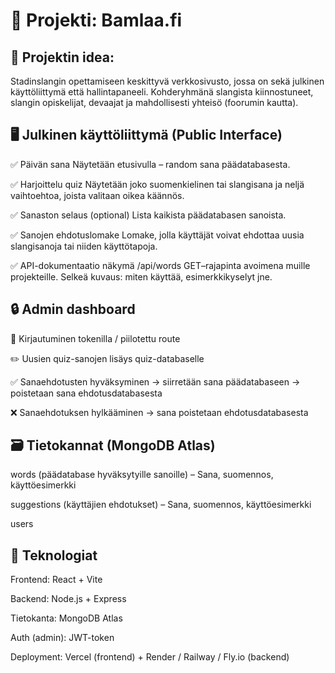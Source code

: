# 🧠 Projekti: Bamlaa.fi

## 🎯 Projektin idea:
Stadinslangin opettamiseen keskittyvä verkkosivusto, jossa on sekä julkinen käyttöliittymä että hallintapaneeli.
Kohderyhmänä slangista kiinnostuneet, slangin opiskelijat, devaajat ja mahdollisesti yhteisö (foorumin kautta).

## 🖥️ Julkinen käyttöliittymä (Public Interface)
✅ Päivän sana
Näytetään etusivulla – random sana päädatabasesta.

✅ Harjoittelu quiz
Näytetään joko suomenkielinen tai slangisana ja neljä vaihtoehtoa, joista valitaan oikea käännös.

✅ Sanaston selaus (optional)
Lista kaikista päädatabasen sanoista.

✅ Sanojen ehdotuslomake
Lomake, jolla käyttäjät voivat ehdottaa uusia slangisanoja tai niiden käyttötapoja.

✅ API-dokumentaatio näkymä
/api/words GET–rajapinta avoimena muille projekteille.
Selkeä kuvaus: miten käyttää, esimerkkikyselyt jne.

## 🔒 Admin dashboard
🔧 Kirjautuminen tokenilla / piilotettu route

✏️ Uusien quiz-sanojen lisäys quiz-databaselle

✅ Sanaehdotusten hyväksyminen
→ siirretään sana päädatabaseen
→ poistetaan sana ehdotusdatabasesta

❌ Sanaehdotuksen hylkääminen
→ sana poistetaan ehdotusdatabasesta

## 🗃️ Tietokannat (MongoDB Atlas)
words (päädatabase hyväksytyille sanoille)
 – Sana, suomennos, käyttöesimerkki

suggestions (käyttäjien ehdotukset)
 – Sana, suomennos, käyttöesimerkki

users 

## 🧱 Teknologiat
Frontend: React + Vite

Backend: Node.js + Express

Tietokanta: MongoDB Atlas

Auth (admin): JWT-token

Deployment: Vercel (frontend) + Render / Railway / Fly.io (backend)
